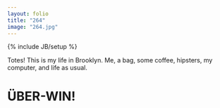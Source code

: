 ```yaml
---
layout: folio
title: "264"
image: "264.jpg"
---
```

{% include JB/setup %}

<div class="copy">
	<p>Totes! This is my life in Brooklyn. Me, a bag, some coffee, hipsters, my computer, and life as usual. </p>
	<h1>ÜBER-WIN!</h1>
</div>

<div class="choice">
	<ol>
		<a href="/">
			<i class="fa fa-play-circle fa-spin">
			</i>
		</a>
	</ol>
</div>